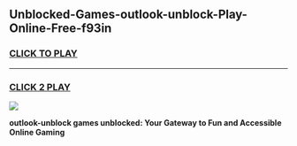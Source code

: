 
## Unblocked-Games-outlook-unblock-Play-Online-Free-f93in
<h3>
<a href="https://premium76.site?title=outlook-unblock&ref=26A">CLICK TO PLAY</a></h3>
<hr>

<h3>
<a href="https://premium76.site?title=outlook-unblock&ref=26A">CLICK 2 PLAY</a>
  
</h3>

<a href="https://premium76.site?title=outlook-unblock&ref=26A"><img src="https://clearcache.store/games.png"></a>


**outlook-unblock games unblocked: Your Gateway to Fun and Accessible Online Gaming**
